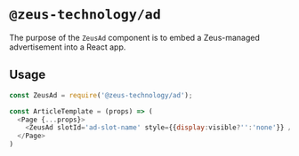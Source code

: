 # `@zeus-technology/ad`

The purpose of the `ZeusAd` component is to embed a Zeus-managed advertisement into a React app.

## Usage

```js
const ZeusAd = require('@zeus-technology/ad');

const ArticleTemplate = (props) => (
  <Page {...props}>
    <ZeusAd slotId='ad-slot-name' style={{display:visible?'':'none'}} />
  </Page>
)
```
